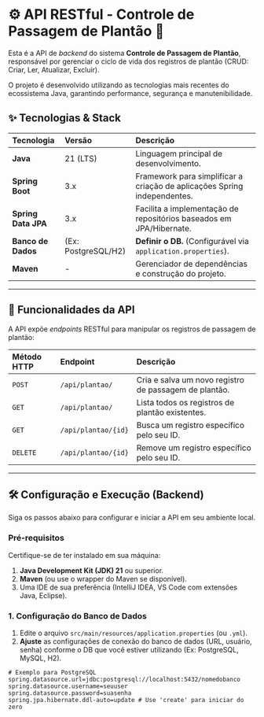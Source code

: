 # ⚙️ API RESTful - Controle de Passagem de Plantão 🚀

Esta é a API de *backend* do sistema **Controle de Passagem de Plantão**, responsável por gerenciar o ciclo de vida dos registros de plantão (CRUD: Criar, Ler, Atualizar, Excluir).

O projeto é desenvolvido utilizando as tecnologias mais recentes do ecossistema Java, garantindo performance, segurança e manutenibilidade.

## ✨ Tecnologias & Stack

| Tecnologia | Versão | Descrição |
| :--- | :--- | :--- |
| **Java** | 21 (LTS) | Linguagem principal de desenvolvimento. |
| **Spring Boot** | 3.x | Framework para simplificar a criação de aplicações Spring independentes. |
| **Spring Data JPA** | 3.x | Facilita a implementação de repositórios baseados em JPA/Hibernate. |
| **Banco de Dados** | (Ex: PostgreSQL/H2) | **Definir o DB.** (Configurável via `application.properties`). |
| **Maven** | - | Gerenciador de dependências e construção do projeto. |

---

## 🎯 Funcionalidades da API

A API expõe *endpoints* RESTful para manipular os registros de passagem de plantão:

| Método HTTP | Endpoint | Descrição |
| :--- | :--- | :--- |
| `POST` | `/api/plantao/` | Cria e salva um novo registro de passagem de plantão. |
| `GET` | `/api/plantao/` | Lista todos os registros de plantão existentes. |
| `GET` | `/api/plantao/{id}` | Busca um registro específico pelo seu ID. |
| `DELETE` | `/api/plantao/{id}` | Remove um registro específico pelo seu ID. |

---

## 🛠️ Configuração e Execução (Backend)

Siga os passos abaixo para configurar e iniciar a API em seu ambiente local.

### Pré-requisitos

Certifique-se de ter instalado em sua máquina:

1.  **Java Development Kit (JDK) 21** ou superior.
2.  **Maven** (ou use o wrapper do Maven se disponível).
3.  Uma IDE de sua preferência (IntelliJ IDEA, VS Code com extensões Java, Eclipse).

### 1. Configuração do Banco de Dados

1.  Edite o arquivo `src/main/resources/application.properties` (ou `.yml`).
2.  **Ajuste** as configurações de conexão do banco de dados (URL, usuário, senha) conforme o DB que você estiver utilizando (Ex: PostgreSQL, MySQL, H2).

```properties
# Exemplo para PostgreSQL
spring.datasource.url=jdbc:postgresql://localhost:5432/nomedobanco
spring.datasource.username=seuuser
spring.datasource.password=suasenha
spring.jpa.hibernate.ddl-auto=update # Use 'create' para iniciar do zero
